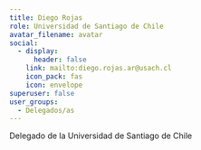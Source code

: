 ```yaml
---
title: Diego Rojas
role: Universidad de Santiago de Chile
avatar_filename: avatar
social:
  - display:
      header: false
    link: mailto:diego.rojas.ar@usach.cl
    icon_pack: fas
    icon: envelope
superuser: false
user_groups:
  - Delegados/as
---
```

Delegado de la Universidad de Santiago de Chile